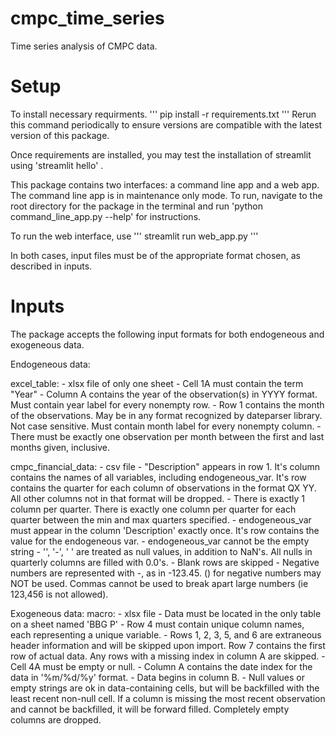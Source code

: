 # cmpc_time_series
Time series analysis of CMPC data.

# Setup 
To install necessary requirments.
'''
pip install -r requirements.txt
'''
Rerun this command periodically to ensure versions are compatible with the latest version of this package.

Once requirements are installed, you may test the installation of streamlit using 'streamlit hello' .

This package contains two interfaces: a command line app and a web app.  The command line app is in maintenance only mode.  To run, navigate to the root directory for the package in the terminal and run 'python command_line_app.py --help' for instructions.

To run the web interface, use
'''
streamlit run web_app.py
'''

In both cases, input files must be of the appropriate format chosen, as described in inputs.

# Inputs
The package accepts the following input formats for both endogeneous and exogeneous data.

Endogeneous data:

excel_table:
    - xlsx file of only one sheet
    - Cell 1A must contain the term "Year"
    - Column A contains the year of the observation(s) in YYYY format.
        Must contain year label for every nonempty row.
    - Row 1 contains the month of the observations.  May be in any format recognized by dateparser library.
        Not case sensitive.  Must contain month label for every nonempty column.
    - There must be exactly one observation per month between the first and last months given, inclusive.

cmpc_financial_data:
    - csv file
    - "Description" appears in row 1.  It's column contains the names of all variables,
        including endogeneous_var.  It's row contains the quarter for each column of observations
            in the format QX YY.  All other columns not in that format will be dropped.
    - There is exactly 1 column per quarter.  There is exactly one column per quarter for each
        quarter between the min and max quarters specified.
    - endogeneous_var must appear in the column 'Description' exactly once.  It's row contains the value for the endogeneous var.
    - endogeneous_var cannot be the empty string
    - '', '-', ' ' are treated as null values, in addition to NaN's.  All nulls in quarterly columns
        are filled with 0.0's.
    - Blank rows are skipped
    - Negative numbers are represented with -, as in -123.45.  () for negative numbers may NOT be used.
        Commas cannot be used to break apart large numbers (ie 123,456 is not allowed).  

Exogeneous data:
macro:
    - xlsx file
    - Data must be located in the only table on a sheet named 'BBG P'
    - Row 4 must contain unique column names, each representing a unique variable.
    - Rows 1, 2, 3, 5, and 6 are extraneous header information and will be skipped upon import.
        Row 7 contains the first row of actual data.  Any rows with a missing index in column A are skipped.
    - Cell 4A must be empty or null.
    - Column A contains the date index for the data in '%m/%d/%y' format.
    - Data begins in column B.
    - Null values or empty strings are ok in data-containing cells, but will be backfilled 
        with the least recent non-null cell.  If a column is missing the most recent observation and cannot
        be backfilled, it will be forward filled.  Completely empty columns are dropped.
